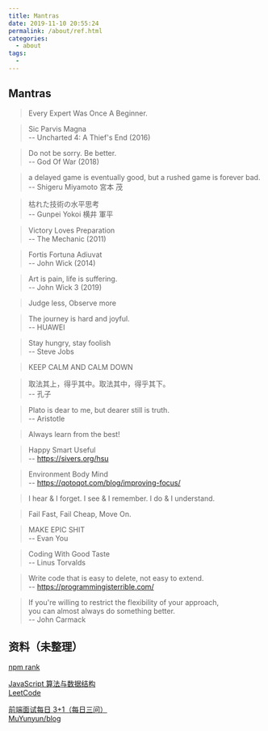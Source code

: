 ```yaml
---
title: Mantras
date: 2019-11-10 20:55:24
permalink: /about/ref.html
categories:
  - about
tags:
  - 
---
```

## Mantras

> Every Expert Was Once A Beginner.

> Sic Parvis Magna  
>  -- Uncharted 4: A Thief's End (2016)

> Do not be sorry. Be better.  
>  -- God Of War (2018)

> a delayed game is eventually good, but a rushed game is forever bad.  
>  -- Shigeru Miyamoto 宮本 茂

> 枯れた技術の水平思考  
>  -- Gunpei Yokoi 横井 軍平

> Victory Loves Preparation  
>  -- The Mechanic (2011)

> Fortis Fortuna Adiuvat  
>  -- John Wick (2014)

> Art is pain, life is suffering.  
>  -- John Wick 3 (2019)

> Judge less, Observe more

> The journey is hard and joyful.  
>  -- HUAWEI

> Stay hungry, stay foolish  
>  -- Steve Jobs

> KEEP CALM AND CALM DOWN

> 取法其上，得乎其中。取法其中，得乎其下。  
>  -- 孔子

> Plato is dear to me, but dearer still is truth.  
>  -- Aristotle

> Always learn from the best!

> Happy Smart Useful  
>  -- https://sivers.org/hsu

> Environment Body Mind  
>  -- https://qotoqot.com/blog/improving-focus/

> I hear & I forget. I see & I remember. I do & I understand.

> Fail Fast, Fail Cheap, Move On.

> MAKE EPIC SHIT  
>  -- Evan You

> Coding With Good Taste  
>  -- Linus Torvalds

> Write code that is easy to delete, not easy to extend.  
>  -- https://programmingisterrible.com/

> If you're willing to restrict the flexibility of your approach,  
> you can almost always do something better.  
>  -- John Carmack

## 资料（未整理）

[npm rank](https://gist.github.com/anvaka/8e8fa57c7ee1350e3491)

[JavaScript 算法与数据结构](https://github.com/trekhleb/javascript-algorithms/blob/master/README.zh-CN.md)  
[LeetCode](https://leetcode.com)

[前端面试每日 3+1（每日三问）](https://github.com/haizlin/fe-interview/blob/master/category/history.md)  
[MuYunyun/blog](https://github.com/MuYunyun/blog)
